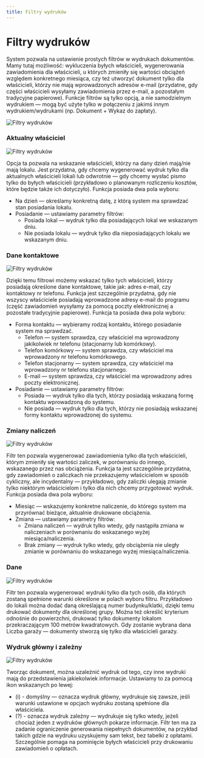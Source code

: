 ```yaml
---
title: Filtry wydruków
---
```

# Filtry wydruków

System pozwala na ustawienie prostych filtrów w wydrukach dokumentów. Mamy tutaj możliwość: wykluczenia byłych właścicieli, wygenerowania zawiadomienia dla właścicieli, u których zmieniły się wartości obciążeń względem konkretnego miesiąca, czy też utworzyć dokument tylko dla właścicieli, którzy nie mają wprowadzonych adresów e-mail (przydatne, gdy części właścicieli wysyłamy zawiadomienia przez e-mail, a pozostałym tradycyjne papierowe). Funkcje filtrów są tylko opcją, a nie samodzielnym wydrukiem — mogą być użyte tylko w połączeniu z jakimś innym wydrukiem/wydrukami (np. Dokument + Wykaz do zapłaty).

![Filtry wydruków](filtrywydrukow.gif)

### Aktualny właściciel

![Filtry wydruków](filtr1.png)

Opcja ta pozwala na wskazanie właścicieli, którzy na dany dzień mają/nie mają lokalu. Jest przydatna, gdy chcemy wygenerować wydruk tylko dla aktualnych właścicieli lokali lub odwrotnie — gdy chcemy wysłać pismo tylko do byłych właścicieli (przykładowo o planowanym rozliczeniu kosztów, które będzie także ich dotyczyło). Funkcja posiada dwa pola wyboru:

- Na dzień — określamy konkretną datę, z którą system ma sprawdzać stan posiadania lokalu.
- Posiadanie — ustawiamy parametry filtrów:
  - Posiada lokal — wydruk tylko dla posiadających lokal we wskazanym dniu.
  - Nie posiada lokalu — wydruk tylko dla nieposiadających lokalu we wskazanym dniu.

### Dane kontaktowe

![Filtry wydruków](filtr2.png)

Dzięki temu filtrowi możemy wskazać tylko tych właścicieli, którzy posiadają określone dane kontaktowe, takie jak: adres e-mail, czy kontaktowy nr telefonu. Funkcja jest szczególnie przydatna, gdy nie wszyscy właściciele posiadają wprowadzone adresy e-mail do programu (część zawiadomień wysyłamy za pomocą poczty elektronicznej a pozostałe tradycyjnie papierowe). Funkcja ta posiada dwa pola wyboru:

- Forma kontaktu — wybieramy rodzaj kontaktu, którego posiadanie system ma sprawdzać.
  - Telefon — system sprawdza, czy właściciel ma wprowadzony jakikolwiek nr telefonu (stacjonarny lub komórkowy).
  - Telefon komórkowy — system sprawdza, czy właściciel ma wprowadzony nr telefonu komórkowego.
  - Telefon stacjonarny — system sprawdza, czy właściciel ma wprowadzony nr telefonu stacjonarnego.
  - E-mail — system sprawdza, czy właściciel ma wprowadzony adres poczty elektronicznej.
- Posiadanie — ustawiamy parametry filtrów:
  - Posiada — wydruk tylko dla tych, którzy posiadają wskazaną formę kontaktu wprowadzoną do systemu.
  - Nie posiada — wydruk tylko dla tych, którzy nie posiadają wskazanej formy kontaktu wprowadzonej do systemu.

### Zmiany naliczeń

![Filtry wydruków](filtr3.png)

Filtr ten pozwala wygenerować zawiadomienia tylko dla tych właścicieli, którym zmieniły się wartości zaliczek, w porównaniu do innego, wskazanego przez nas obciążenia. Funkcja ta jest szczególnie przydatna, gdy zawiadomień o zaliczkach nie przekazujemy właścicielom w sposób cykliczny, ale incydentalny — przykładowo, gdy zaliczki ulegają zmianie tylko niektórym właścicielom i tylko dla nich chcemy przygotować wydruk. Funkcja posiada dwa pola wyboru:

- Miesiąc — wskazujemy konkretne naliczenie, do którego system ma przyrównać bieżące, aktualnie drukowane obciążenia.
- Zmiana — ustawiamy parametry filtrów:
  - Zmiana naliczeń — wydruk tylko wtedy, gdy nastąpiła zmiana w naliczeniach w porównaniu do wskazanego wyżej miesiąca/naliczenia.
  - Brak zmiany — wydruk tylko wtedy, gdy obciążenia nie uległy zmianie w porównaniu do wskazanego wyżej miesiąca/naliczenia.

### Dane

![Filtry wydruków](filtr4.png)

Filtr ten pozwala wygenerować wydruki tylko dla tych osób, dla których zostaną spełnione warunki określone w polach wyboru filtru. Przykładowo do lokali można dodać daną określającą numer budynku/klatki, dzięki temu drukować dokumenty dla określonej grupy. Można też określić kryterium odnośnie do powierzchni, drukować tylko dokumenty lokalom przekraczającym 100 metrów kwadratowych. Gdy zostanie wybrana dana Liczba garaży — dokumenty stworzą się tylko dla właścicieli garaży.

### Wydruk główny i zależny

![Filtry wydruków](filtr5.png)

Tworząc dokument, można uzależnić wydruk od tego, czy inne wydruki mają do przedstawienia jakiekolwiek informacje. Ustawiamy to za pomocą ikon wskazanych po lewej:

- (i) - domyślny — oznacza wydruk główny, wydrukuje się zawsze, jeśli warunki ustawione w opcjach wydruku zostaną spełnione dla właściciela.
- (?) - oznacza wydruk zależny — wydrukuje się tylko wtedy, jeżeli chociaż jeden z wydruków głównych pokarze informacje.
Filtr ten ma za zadanie ograniczenie generowania niepełnych dokumentów, na przykład takich gdzie na wydruku uzyskujemy sam tekst, bez tabelki z opłatami. Szczególnie pomaga na pominięcie byłych właścicieli przy drukowaniu zawiadomień o opłatach.

